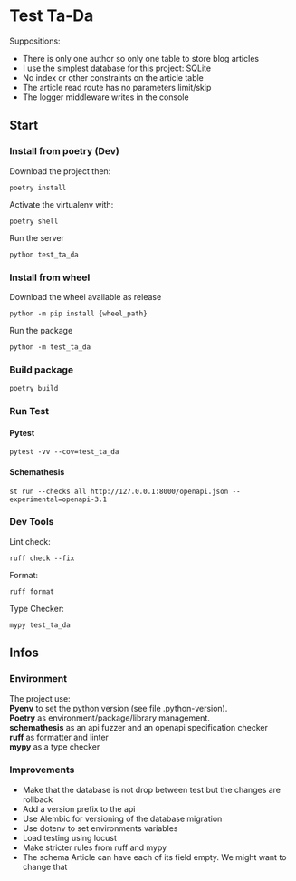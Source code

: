 # Test Ta-Da

Suppositions:
- There is only one author so only one table to store blog articles
- I use the simplest database for this project: SQLite
- No index or other constraints on the article table
- The article read route has no parameters limit/skip
- The logger middleware writes in the console

## Start

### Install from poetry (Dev)
Download the project then:
```shell
poetry install
```

Activate the virtualenv with:
```shell
poetry shell
```

Run the server
```shell
python test_ta_da
```

### Install from wheel
Download the wheel available as release
```shell
python -m pip install {wheel_path}
```

Run the package
```shell
python -m test_ta_da
```

### Build package
```shell
poetry build
```

### Run Test
#### Pytest
```shell
pytest -vv --cov=test_ta_da
```

#### Schemathesis
```shell
st run --checks all http://127.0.0.1:8000/openapi.json --experimental=openapi-3.1
```

### Dev Tools
Lint check:
```shell
ruff check --fix
```

Format:
```shell
ruff format
```

Type Checker:
```shell
mypy test_ta_da
```

## Infos

### Environment

The project use:  
**Pyenv** to set the python version (see file .python-version).  
**Poetry** as environment/package/library management.  
**schemathesis** as an api fuzzer and an openapi specification checker  
**ruff** as formatter and linter  
**mypy** as a type checker  


### Improvements

- Make that the database is not drop between test but the changes are rollback
- Add a version prefix to the api
- Use Alembic for versioning of the database migration
- Use dotenv to set environments variables
- Load testing using locust
- Make stricter rules from ruff and mypy
- The schema Article can have each of its field empty. We might want to change that
